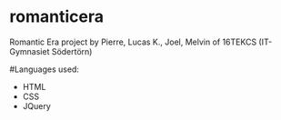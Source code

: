 # romanticera
Romantic Era project by Pierre, Lucas K., Joel, Melvin of 16TEKCS (IT-Gymnasiet Södertörn)

#Languages used: 
 - HTML
 - CSS
 - JQuery
 

